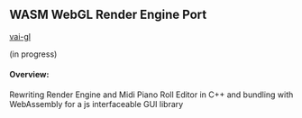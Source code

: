 ## WASM WebGL Render Engine Port

[vai-gl](https://github.com/audreyadora/vai-gl)

(in progress) 
#### Overview:
Rewriting Render Engine and Midi Piano Roll Editor in C++ and bundling with WebAssembly for a js interfaceable GUI library


